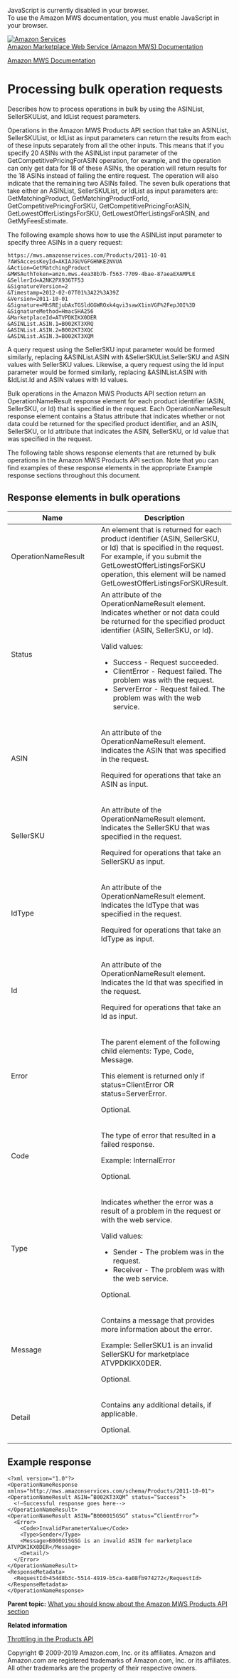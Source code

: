 <div id="MWSDX_noscript">

JavaScript is currently disabled in your browser.  
To use the Amazon MWS documentation, you must enable JavaScript in your
browser.

</div>

<div id="MWSDX_divtop">

[![Amazon
Services](https://images-na.ssl-images-amazon.com/images/G/08/mwsportal/fr_FR/amazonservices.gif
"Amazon Services")](http://services.amazon.fr)  
<span id="MWSDX_titlebar">[Amazon Marketplace Web Service (Amazon MWS)
Documentation](https://developer.amazonservices.fr/gp/mws/docs.html)</span>

</div>

<div id="MWSDX_divbottom">

<div id="MWSDX_divleft">

<div id="MWSDX_toc">

</div>

</div>

<div id="MWSDX_divright">

<div id="MWSDX_content">

<span id="MWSDX_breadcrumbs">[Amazon MWS
Documentation](https://developer.amazonservices.fr/gp/mws/docs.html)</span>

<div id="Products_BulkProcessing" class="nested0">

# Processing bulk operation requests

<div class="body">

Describes how to process operations in bulk by using the
<span class="keyword parmname">ASINList</span>,
<span class="keyword parmname">SellerSKUList</span>, and
<span class="keyword parmname">IdList</span> request parameters.

Operations in the <span class="ph">Amazon MWS</span>
<span class="ph">Products API section</span> that take an
<span class="keyword parmname">ASINList</span>,
<span class="keyword parmname">SellerSKUList</span>, or
<span class="keyword parmname">IdList</span> as input parameters can
return the results from each of these inputs separately from all the
other inputs. This means that if you specify 20 ASINs with the
<span class="keyword parmname">ASINList</span> input parameter of the
<span class="keyword apiname">GetCompetitivePricingForASIN</span>
operation, for example, and the operation can only get data for 18 of
these ASINs, the operation will return results for the 18 ASINs instead
of failing the entire request. The operation will also indicate that the
remaining two ASINs failed. The seven bulk operations that take either
an <span class="keyword parmname">ASINList</span>,
<span class="keyword parmname">SellerSKUList</span>, or
<span class="keyword parmname">IdList</span> as input parameters are:
<span class="keyword apiname">GetMatchingProduct</span>,
<span class="keyword apiname">GetMatchingProductForId</span>,
<span class="keyword apiname">GetCompetitivePricingForSKU</span>,
<span class="keyword apiname">GetCompetitivePricingForASIN</span>,
<span class="keyword apiname">GetLowestOfferListingsForSKU</span>,
<span class="keyword apiname">GetLowestOfferListingsForASIN</span>, and
<span class="keyword apiname">GetMyFeesEstimate</span>.

The following example shows how to use the
<span class="keyword parmname">ASINList</span> input parameter to
specify three ASINs in a query request:

<div class="p">

``` pre codeblock
https://mws.amazonservices.com/Products/2011-10-01
?AWSAccessKeyId=AKIAJGUVGFGHNKE2NVUA
&Action=GetMatchingProduct
&MWSAuthToken=amzn.mws.4ea38b7b-f563-7709-4bae-87aeaEXAMPLE
&SellerId=A2NK2PX936TF53
&SignatureVersion=2
&Timestamp=2012-02-07T01%3A22%3A39Z
&Version=2011-10-01
&Signature=MhSREjubAxTGSldGGWROxk4qvi3sawX1inVGF%2FepJOI%3D
&SignatureMethod=HmacSHA256
&MarketplaceId=ATVPDKIKX0DER
&ASINList.ASIN.1=B002KT3XRQ
&ASINList.ASIN.2=B002KT3XQC
&ASINList.ASIN.3=B002KT3XQM
```

</div>

A query request using the
<span class="keyword parmname">SellerSKU</span> input parameter would be
formed similarly, replacing \&ASINList.ASIN with
\&SellerSKUList.SellerSKU and <span class="keyword parmname">ASIN</span>
values with <span class="keyword parmname">SellerSKU</span> values.
Likewise, a query request using the
<span class="keyword parmname">Id</span> input parameter would be formed
similarly, replacing \&ASINList.ASIN with \&IdList.Id and
<span class="keyword parmname">ASIN</span> values with
<span class="keyword parmname">Id</span> values.

Bulk operations in the <span class="ph">Amazon MWS</span>
<span class="ph">Products API section</span> return an
<span class="keyword parmname">OperationNameResult</span> response
element for each product identifier
(<span class="keyword parmname">ASIN</span>,
<span class="keyword parmname">SellerSKU</span>, or
<span class="keyword parmname">Id</span>) that is specified in the
request. Each <span class="keyword parmname">OperationNameResult</span>
response element contains a <span class="keyword parmname">Status</span>
attribute that indicates whether or not data could be returned for the
specified product identifier, and an
<span class="keyword parmname">ASIN</span>,
<span class="keyword parmname">SellerSKU</span>, or
<span class="keyword parmname">Id</span> attribute that indicates the
<span class="keyword parmname">ASIN</span>,
<span class="keyword parmname">SellerSKU</span>, or
<span class="keyword parmname">Id</span> value that was specified in the
request.

The following table shows response elements that are returned by bulk
operations in the <span class="ph">Amazon MWS</span>
<span class="ph">Products API section</span>. Note that you can find
examples of these response elements in the appropriate Example response
sections throughout this document.

<div class="section">

## Response elements in bulk operations

<div class="tablenoborder">

<table>
<colgroup>
<col style="width: 50%" />
<col style="width: 50%" />
</colgroup>
<thead>
<tr class="header">
<th>Name</th>
<th>Description</th>
</tr>
</thead>
<tbody>
<tr class="odd">
<td><span class="keyword parmname">OperationNameResult</span></td>
<td>An element that is returned for each product identifier (<span class="keyword parmname">ASIN</span>, <span class="keyword parmname">SellerSKU</span>, or <span class="keyword parmname">Id</span>) that is specified in the request. For example, if you submit the <span class="keyword apiname">GetLowestOfferListingsForSKU</span> operation, this element will be named <span class="keyword parmname">GetLowestOfferListingsForSKUResult.</span></td>
</tr>
<tr class="even">
<td><span class="keyword parmname">Status</span></td>
<td>An attribute of the <span class="keyword parmname">OperationNameResult</span> element. Indicates whether or not data could be returned for the specified product identifier (<span class="keyword parmname">ASIN</span>, <span class="keyword parmname">SellerSKU</span>, or <span class="keyword parmname">Id</span>).
<p>Valid values:</p>
<ul>
<li>Success - Request succeeded.</li>
<li>ClientError - Request failed. The problem was with the request.</li>
<li>ServerError - Request failed. The problem was with the web service.</li>
</ul></td>
</tr>
<tr class="odd">
<td><span class="keyword parmname">ASIN</span></td>
<td><p>An attribute of the <span class="keyword parmname">OperationNameResult</span> element. Indicates the <span class="keyword parmname">ASIN</span> that was specified in the request.</p>
<p>Required for operations that take an <span class="keyword parmname">ASIN</span> as input.</p></td>
</tr>
<tr class="even">
<td><span class="keyword parmname">SellerSKU</span></td>
<td><p>An attribute of the <span class="keyword parmname">OperationNameResult</span> element. Indicates the <span class="keyword parmname">SellerSKU</span> that was specified in the request.</p>
<p>Required for operations that take an <span class="keyword parmname">SellerSKU</span> as input.</p></td>
</tr>
<tr class="odd">
<td><span class="keyword parmname">IdType</span></td>
<td><p>An attribute of the <span class="keyword parmname">OperationNameResult</span> element. Indicates the <span class="keyword parmname">IdType</span> that was specified in the request.</p>
<p>Required for operations that take an <span class="keyword parmname">IdType</span> as input.</p></td>
</tr>
<tr class="even">
<td><span class="keyword parmname">Id</span></td>
<td><p>An attribute of the <span class="keyword parmname">OperationNameResult</span> element. Indicates the <span class="keyword parmname">Id</span> that was specified in the request.</p>
<p>Required for operations that take an <span class="keyword parmname">Id</span> as input.</p></td>
</tr>
<tr class="odd">
<td><span class="keyword parmname">Error</span></td>
<td><p>The parent element of the following child elements: <span class="keyword parmname">Type</span>, <span class="keyword parmname">Code</span>, <span class="keyword parmname">Message</span>.</p>
<p>This element is returned only if <span class="keyword parmname">status</span>=ClientError OR <span class="keyword parmname">status</span>=ServerError.</p>
<p>Optional.</p></td>
</tr>
<tr class="even">
<td><span class="keyword parmname">Code</span></td>
<td><p>The type of error that resulted in a failed response.</p>
<p>Example: InternalError</p>
<p>Optional.</p></td>
</tr>
<tr class="odd">
<td><span class="keyword parmname">Type</span></td>
<td><p>Indicates whether the error was a result of a problem in the request or with the web service.</p>
<div class="p">
Valid values:
<ul>
<li>Sender - The problem was in the request.</li>
<li>Receiver - The problem was with the web service.</li>
</ul>
</div>
<p>Optional.</p></td>
</tr>
<tr class="even">
<td><span class="keyword parmname">Message</span></td>
<td><p>Contains a message that provides more information about the error.</p>
<p>Example: SellerSKU1 is an invalid SellerSKU for marketplace ATVPDKIKX0DER.</p>
<p>Optional.</p></td>
</tr>
<tr class="odd">
<td><span class="keyword parmname">Detail</span></td>
<td><p>Contains any additional details, if applicable.</p>
<p>Optional.</p></td>
</tr>
</tbody>
</table>

</div>

</div>

<div class="section">

## Example response

``` pre codeblock
<?xml version="1.0"?>
<OperationNameResponse xmlns="http://mws.amazonservices.com/schema/Products/2011-10-01">
<OperationNameResult ASIN=”B002KT3XQM” status=”Success”>
  <!—Successful response goes here-->
</OperationNameResult>
<OperationNameResult ASIN=”B000O15GSG” status=”ClientError”>
  <Error>
    <Code>InvalidParameterValue</Code>
    <Type>Sender</Type>
    <Message>B000O15GSG is an invalid ASIN for marketplace ATVPDKIKX0DER</Message>
    <Detail/>
  </Error>
</OperationNameResult>
<ResponseMetadata>
  <RequestId>454d8b3c-5514-4919-b5ca-6a08fb974272</RequestId>
</ResponseMetadata>
</OperationNameResponse>
```

</div>

</div>

<div class="related-links">

<div class="familylinks">

<div class="parentlink">

**Parent topic:** [What you should know about the Amazon MWS Products
API section](../products/Products_Overview.md)

</div>

</div>

<div class="relinfo">

**Related information**  

<div>

[Throttling in the Products
API](../products/Products_Throttling.html "Describes the throttling policy for the Products API section.")

</div>

</div>

</div>

</div>

<div id="MWSDX_footer">

Copyright © 2009-2019 Amazon.com, Inc. or its affiliates. Amazon and
Amazon.com are registered trademarks of Amazon.com, Inc. or its
affiliates. All other trademarks are the property of their respective
owners.

</div>

</div>

</div>

<div style="clear: both;">

</div>

</div>
